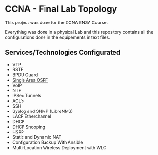 # CCNA - Final Lab Topology

This project was done for the CCNA ENSA Course.

Everything was done in a physical Lab and this repository contains all the configurations done in the equipements in text files.

## Services/Technologies Configurated

- VTP
- RSTP
- BPDU Guard
- [Single Area OSPF](Docs/OSPF.md)
- VoIP
- NTP
- IPSec Tunnels
- ACL's
- SSH
- Syslog and SNMP (LibreNMS)
- LACP Etherchannel
- DHCP
- DHCP Snooping
- HSRP
- Static and Dynamic NAT
- Configuration Backup With Ansible
- Multi-Location Wireless Deployment with WLC
